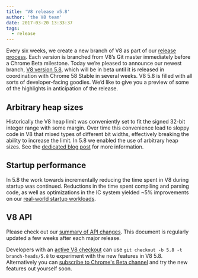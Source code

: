 ```yaml
---
title: 'V8 release v5.8'
author: 'the V8 team'
date: 2017-03-20 13:33:37
tags:
  - release
---
```

Every six weeks, we create a new branch of V8 as part of our [release process](/docs/release-process). Each version is branched from V8’s Git master immediately before a Chrome Beta milestone. Today we’re pleased to announce our newest branch, [V8 version 5.8](https://chromium.googlesource.com/v8/v8.git/+log/branch-heads/5.8), which will be in beta until it is released in coordination with Chrome 58 Stable in several weeks. V8 5.8 is filled with all sorts of developer-facing goodies. We’d like to give you a preview of some of the highlights in anticipation of the release.

## Arbitrary heap sizes

Historically the V8 heap limit was conveniently set to fit the signed 32-bit integer range with some margin. Over time this convenience lead to sloppy code in V8 that mixed types of different bit widths, effectively breaking the ability to increase the limit. In 5.8 we enabled the use of arbitrary heap sizes. See the [dedicated blog post](/blog/heap-size-limit) for more information.

## Startup performance

In 5.8 the work towards incrementally reducing the time spent in V8 during startup was continued. Reductions in the time spent compiling and parsing code, as well as optimizations in the IC system yielded ~5% improvements on our [real-world startup workloads](/blog/real-world-performance).

## V8 API

Please check out our [summary of API changes](http://bit.ly/v8-api-changes). This document is regularly updated a few weeks after each major release.

Developers with an [active V8 checkout](/docs/source-code#using-git) can use `git checkout -b 5.8 -t branch-heads/5.8` to experiment with the new features in V8 5.8. Alternatively you can [subscribe to Chrome's Beta channel](https://www.google.com/chrome/browser/beta.html) and try the new features out yourself soon.
